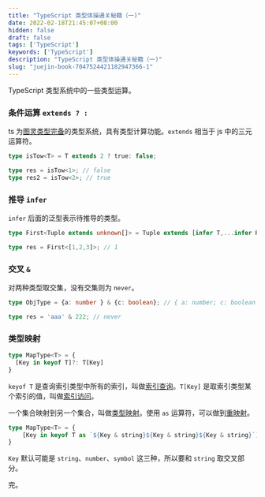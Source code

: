 ```yaml
---
title: "TypeScript 类型体操通关秘籍（一)"
date: 2022-02-18T21:45:07+08:00
hidden: false
draft: false
tags: ['TypeScript']
keywords: ['TypeScript']
description: "TypeScript 类型体操通关秘籍（一)"
slug: "juejin-book-7047524421182947366-1"
---
```


TypeScript 类型系统中的一些类型运算。

### 条件运算 `extends ? :`

ts 为<u>图灵类型完备</u>的类型系统，具有类型计算功能。`extends` 相当于 js 中的三元运算符。

```typescript
type isTow<T> = T extends 2 ? true: false;

type res = isTow<1>; // false
type res2 = isTow<2>; // true
```

### 推导 `infer`

`infer` 后面的泛型表示待推导的类型。

```typescript
type First<Tuple extends unknown[]> = Tuple extends [infer T,...infer R] ? T : never;

type res = First<[1,2,3]>; // 1
```

### 交叉 `&`

对两种类型取交集，没有交集则为 `never`。

```typescript
type ObjType = {a: number } & {c: boolean}; // { a: number; c: boolean }

type res = 'aaa' & 222; // never
```

### 类型映射

```typescript
type MapType<T> = {
  [Key in keyof T]?: T[Key]
}
```

`keyof T` 是查询索引类型中所有的索引，叫做<u>索引查询</u>。`T[Key]` 是取索引类型某个索引的值，叫做<u>索引访问</u>。

一个集合映射到另一个集合，叫做<u>类型映射</u>。使用 `as` 运算符，可以做到<u>重映射</u>。

```typescript
type MapType<T> = {
    [Key in keyof T as `${Key & string}${Key & string}${Key & string}`]: [T[Key], T[Key], T[Key]]
}
```

`Key` 默认可能是 `string`、`number`、`symbol` 这三种，所以要和 `string` 取交叉部分。

完。

